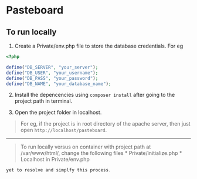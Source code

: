 # Pasteboard


## To run locally

1. Create a Private/env.php file to store the database credentials. For eg

```php
<?php

define("DB_SERVER", "your_server");
define("DB_USER", "your_username");
define("DB_PASS", "your_password");
define("DB_NAME", "your_database_name");
```

2. Install the depencencies using `composer install` after going to the project path in terminal.

3. Open the project folder in localhost.

> For eg, if the project is in root directory of the apache server, then just open `http://localhost/pasteboard`.

---

> To run locally versus on container with project path at /var/www/html/, change the following files
    *  Private/initialize.php
    *  Localhost in Private/env.php

    yet to resolve and simplfy this process.

